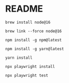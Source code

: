 # README #

`brew install node@16`

`brew link --force node@16`

`npm install -g npm@latest`

`npm install -g yarn@latest`

`yarn install`

`npx playwright install`

`npx playwright test`
